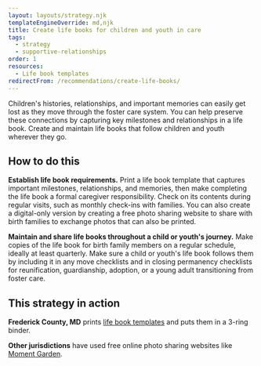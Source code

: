 ```yaml
---
layout: layouts/strategy.njk
templateEngineOverride: md,njk
title: Create life books for children and youth in care
tags:
  - strategy
  - supportive-relationships
order: 1
resources:
  - Life book templates
redirectFrom: /recommendations/create-life-books/
---
```

Children's histories, relationships, and important memories can easily get lost as they move through the foster care system. You can help preserve these connections by capturing key milestones and relationships in a life book. Create and maintain life books that follow children and youth wherever they go.

## How to do this

**Establish life book requirements.** Print a life book template that captures important milestones, relationships, and memories, then make completing the life book a formal caregiver responsibility. Check on its contents during regular visits, such as monthly check-ins with families. You can also create a digital-only version by creating a free photo sharing website to share with birth families to exchange photos that can also be printed.

**Maintain and share life books throughout a child or youth's journey.** Make copies of the life book for birth family members on a regular schedule, ideally at least quarterly. Make sure a child or youth's life book follows them by including it in any move checklists and in closing permanency checklists for reunification, guardianship, adoption, or a young adult transitioning from foster care.

## This strategy in action

**Frederick County, MD** prints [life book templates](/resources/life-book-templates/) and puts them in a 3-ring binder.

**Other jurisdictions** have used free online photo sharing websites like [Moment Garden](http://www.momentgarden.com).

